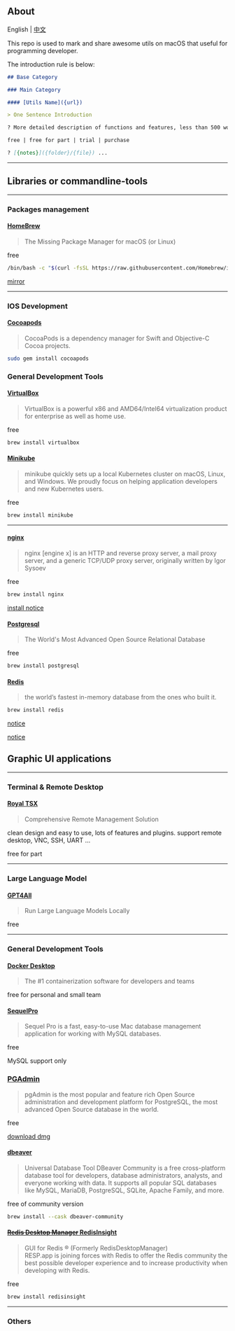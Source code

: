 ## About 

English | [中文](cn.md) 

This repo is used to mark and share awesome utils on macOS that useful for programming developer.

The introduction rule is below:

```markdown
## Base Category

### Main Category

#### [Utils Name]({url})

> One Sentence Introduction

? More detailed description of functions and features, less than 500 words.

free | free for part | trial | purchase

? [{notes}]({folder}/{file}) ...
```

-----

## Libraries or commandline-tools

-----

### Packages management

#### [HomeBrew](https://brew.sh/)

> The Missing Package Manager for macOS (or Linux)

free

```bash
/bin/bash -c "$(curl -fsSL https://raw.githubusercontent.com/Homebrew/install/HEAD/install.sh)"
```

[mirror](libs/homebrew.md#mirrors)

-----

### IOS Development

#### [Cocoapods](https://cocoapods.org/)

> CocoaPods is a dependency manager for Swift and Objective-C Cocoa projects.

```bash
sudo gem install cocoapods
```

### General Development Tools

#### [VirtualBox](https://www.virtualbox.org/)

> VirtualBox is a powerful x86 and AMD64/Intel64 virtualization product for enterprise as well as home use.

free

```bash
brew install virtualbox
```

#### [Minikube](https://minikube.sigs.k8s.io/docs/)

> minikube quickly sets up a local Kubernetes cluster on macOS, Linux, and Windows. We proudly focus on helping application developers and new Kubernetes users.

free 

```bash
brew install minikube
```

-----

#### [nginx](https://nginx.org)

> nginx [engine x] is an HTTP and reverse proxy server, a mail proxy server, and a generic TCP/UDP proxy server, originally written by Igor Sysoev

free

```bash
brew install nginx
```

[install notice](libs/nginx.md)

#### [Postgresql](https://www.postgresql.org/)

> The World's Most Advanced Open Source Relational Database

free

```bash
brew install postgresql
```

#### [Redis](https://redis.io/)

> the world’s fastest in-memory database from the ones who built it.

```bash
brew install redis
```

[notice](libs/redis.md)

[notice](libs/postgresql.md)

## Graphic UI applications

-----

### Terminal & Remote Desktop

#### [Royal TSX](https://royalapps.com/ts/mac/features)

> Comprehensive Remote Management Solution

clean design and easy to use, lots of features and plugins.
support remote desktop, VNC, SSH, UART ...

free for part

-----

### Large Language Model

#### [GPT4All](https://www.nomic.ai/gpt4all)

> Run Large Language Models Locally

free

----- 

### General Development Tools

#### [Docker Desktop](https://www.docker.com/products/docker-desktop/)

> The #1 containerization software for developers and teams

free for personal and small team

#### [SequelPro](https://sequelpro.com/)

> Sequel Pro is a fast, easy-to-use Mac database management application for working with MySQL databases.

free

MySQL support only 

### [PGAdmin](https://www.pgadmin.org/)

> pgAdmin is the most popular and feature rich Open Source administration and development platform for PostgreSQL, the most advanced Open Source database in the world.

free

[download dmg](https://www.pgadmin.org/download/pgadmin-4-macos/)

#### [dbeaver](https://dbeaver.io/)

> Universal Database Tool
DBeaver Community is a free cross-platform database tool for developers, database administrators, analysts, and everyone working with data. It supports all popular SQL databases like MySQL, MariaDB, PostgreSQL, SQLite, Apache Family, and more.

free of community version

```bash
brew install --cask dbeaver-community
```

#### [~~Redis Desktop Manager~~ RedisInsight](https://github.com/RedisInsight/RedisDesktopManager)

> GUI for Redis ® (Formerly RedisDesktopManager) <br/>RESP.app is joining forces with Redis to offer the Redis community the best possible developer experience and to increase productivity when developing with Redis. 

free

```bash
brew install redisinsight
```

-----

### Others
